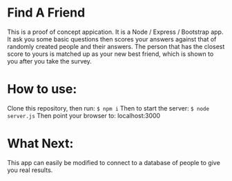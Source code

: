 # Find A Friend

This is a proof of concept appication. It is a Node / Express / Bootstrap app. It ask you some basic questions then scores your answers against that of randomly created people and their answers. The person that has the closest score to yours is matched up as your new best friend, which is shown to you after you take the survey.

# How to use:
Clone this repository, then run:
```$ npm i```
Then to start the server:
```$ node server.js```
Then point your browser to: localhost:3000

# What Next:
This app can easily be modified to connect to a database of people to give you real results.
